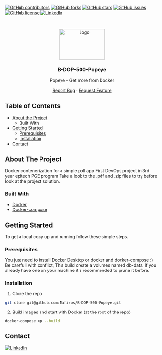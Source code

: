 [![GitHub contributors](https://img.shields.io/github/contributors/Nafiros/B-DOP-500-Popeye?style=for-the-badge)](https://github.com/Nafiros/B-DOP-500-Popeye/graphs/contributors)
[![GitHub forks](https://img.shields.io/github/forks/Nafiros/B-DOP-500-Popeye?style=for-the-badge)](https://github.com/Nafiros/B-DOP-500-Popeye/network)
[![GitHub stars](https://img.shields.io/github/stars/Nafiros/B-DOP-500-Popeye?style=for-the-badge)](https://github.com/Nafiros/B-DOP-500-Popeye/stargazers)
[![GitHub issues](https://img.shields.io/github/issues/Nafiros/B-DOP-500-Popeye?style=for-the-badge)](https://github.com/Nafiros/B-DOP-500-Popeye/issues)
[![GitHub license](https://img.shields.io/github/license/Nafiros/B-DOP-500-Popeye?style=for-the-badge)](https://github.com/Nafiros/B-DOP-500-Popeye)
[![LinkedIn][linkedin-shield]][linkedin-url]



<!-- PROJECT LOGO -->
<br />
<p align="center">
  <a>
    <img src="https://developers.redhat.com/blog/wp-content/uploads/2015/01/docker-whale-home-logo.png" alt="Logo" width="150" height="100">
  </a>

  <h3 align="center">B-DOP-500-Popeye</h3>

  <p align="center">
    Popeye - Get more from Docker
    <br />
    <br />
    <a href="https://github.com/Nafiros/B-DOP-500-Popeye-Bootstrap/issues">Report Bug</a>
    ·
    <a href="https://github.com/Nafiros/B-DOP-500-Popeye-Bootstrap/issues">Request Feature</a>
  </p>
</p>



<!-- TABLE OF CONTENTS -->
## Table of Contents

* [About the Project](#about-the-project)
  * [Built With](#built-with)
* [Getting Started](#getting-started)
  * [Prerequisites](#prerequisites)
  * [Installation](#installation)
* [Contact](#contact)



<!-- ABOUT THE PROJECT -->
## About The Project

Docker contenerization for a simple poll app
First DevOps project in 3rd year epitech PGE program
Take a look to the .pdf and .zip files to try before look at the project solution.


### Built With

* [Docker](https://docs.docker.com/get-docker/)
* [Docker-compose](https://docs.docker.com/get-docker/)


<!-- GETTING STARTED -->
## Getting Started

To get a local copy up and running follow these simple steps.

### Prerequisites

You just need to install Docker Desktop or docker and docker-compose :)
Be carefull with conflict, 
This build create a volumes named db-data. If you already have one on your machine it's recommended to prune it before.

### Installation

1. Clone the repo
```sh
git clone git@github.com:Nafiros/B-DOP-500-Popeye.git
```
2. Build images and start with Docker (at the root of the repo)
```sh
docker-compose up --build
```



<!-- CONTACT -->
## Contact

[![LinkedIn][linkedin-shield]][linkedin-url] 





<!-- MARKDOWN LINKS & IMAGES -->
[linkedin-shield]: https://img.shields.io/badge/-LinkedIn-black.svg?style=for-the-badge&logo=linkedin&colorB=555
[linkedin-url]: https://www.linkedin.com/in/jean-gaillon-954018153/
